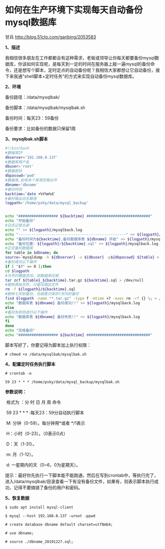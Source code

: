 # 如何在生产环境下实现每天自动备份mysql数据库

甘兵 http://blog.51cto.com/ganbing/2053583

**1、描述**

​    我相信很多朋友在工作都都会有这种需求，老板或领导让你每天都要备份mysql数据库，你该如何实现呢，是每天到一定的时间在服务器上敲一遍mysql的备份命令，还是想写个脚本，定时定点的自动备份呢？我相信大家都想让它自动备份，接下来我通"shell脚本+定时任务"的方式来实现自动备份mysql数据库。

**2、环境**

备份路径：/data/mysqlbak/

备份脚本：/data/mysqlbak/mysqlbak.sh

备份时间：每天23：59备份

备份要求：比如备份的数据只保留1周

**3、mysqlbak.sh脚本**

```bash
#!/bin/bash
#数据库IP
dbserver='192.168.0.137'
#数据库用户名
dbuser='root'
#数据密码
dbpasswd='pwd'
#数据库,如有多个库用空格分开
dbname='dbname'
#备份时间
backtime=`date +%Y%m%d`
#备份输出日志路径
logpath='/home/psky/data/mysql_backup'


echo "################## ${backtime} #############################" 
echo "开始备份" 
#日志记录头部
echo "" >> ${logpath}/mysqlback.log
echo "-------------------------------------------------" >> ${logpath}/mysqlback.log
echo "备份时间为${backtime},备份数据库表 ${dbname} 开始" >> ${logpath}/mysqlback.log
echo "备份位置: ${logpath}/${backtime}.sql" >> ${logpath}/mysqlback.log
#正式备份数据库
for table in $dbname; do
source=`mysqldump -h ${dbserver} -u ${dbuser} -p${dbpasswd} ${table} > ${logpath}/${backtime}.sql` 2>> ${logpath}/mysqlback.log;
#备份成功以下操作
if [ "$?" == 0 ];then
cd $logpath
#为节约硬盘空间，将数据库压缩
tar zcf ${table}_${backtime}.tar.gz ${backtime}.sql > /dev/null
#删除原始文件，只留压缩后文件
rm -f ${logpath}/${backtime}.sql
#删除七天前备份，也就是只保存7天内的备份
find $logpath -name "*.tar.gz" -type f -mtime +7 -exec rm -rf {} \; > /dev/null 2>&1
echo "数据库表 ${dbname} 备份成功!!" >> ${logpath}/mysqlback.log
else
#备份失败则进行以下操作
echo "数据库表 ${dbname} 备份失败!!" >> ${logpath}/mysqlback.log
fi
done
echo "完成备份"
echo "################## ${backtime} #############################"
```

脚本写好了，你要记得为脚本加上执行权限：

```shell
# chmod +x /data/mysqlbak/mysqlbak.sh
```

**4、配置定时任务执行脚本**

```shell
# crontab -e

59 23 * * * /home/psky/data/mysql_backup/mysqlbak.sh
```

**参数说明：**

​    格式为              ：分    时    日    月    周    命令

​    59 23 * * *    :每天23：59分自动执行脚本   

​    M: 分钟（0-59）。每分钟用*或者 */1表示

​    H：小时（0-23）。（0表示0点）

​    D：天（1-31）。

​    m: 月（1-12）。

​    d: 一星期内的天（0~6，0为星期天）。

​    提示：最好你先执行一下脚本能不能跑通，然后在写到crontab中，等执行完了，进入/data/mysqlbak/目录查看一下有没有备份文件，如果有，则表示脚本执行成功，记得不要搞错了备份的用户和密码。

**5、恢复数据**

```shell
$ sudo apt install mysql-client

$ mysql --host 192.168.0.137 -uroot -ppwd

# create database dbname default charset=utf8mb4;

# use dbname;

# source ./dbname_20191227.sql;
```

